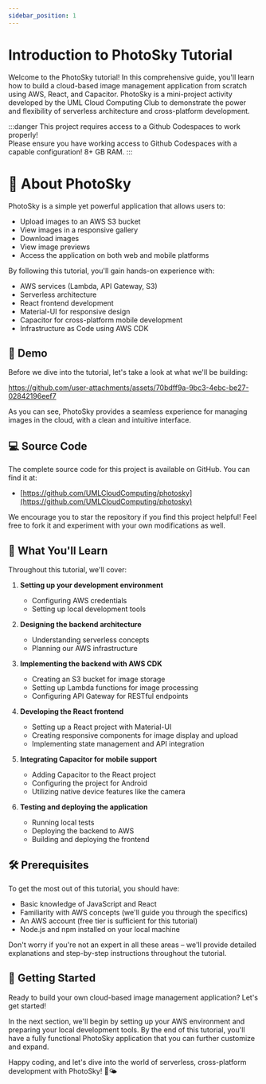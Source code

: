 ```yaml
---
sidebar_position: 1
---
```


# Introduction to PhotoSky Tutorial

Welcome to the PhotoSky tutorial! In this comprehensive guide, you'll learn how to build a cloud-based image management application from scratch using AWS, React, and Capacitor. PhotoSky is a mini-project activity developed by the UML Cloud Computing Club to demonstrate the power and flexibility of serverless architecture and cross-platform development.

:::danger
This project requires access to a Github Codespaces to work properly! <br/>
Please ensure you have working access to Github Codespaces with a capable configuration! 8+ GB RAM.
:::


# 📘 About PhotoSky

PhotoSky is a simple yet powerful application that allows users to:
- Upload images to an AWS S3 bucket
- View images in a responsive gallery
- Download images
- View image previews
- Access the application on both web and mobile platforms

By following this tutorial, you'll gain hands-on experience with:
- AWS services (Lambda, API Gateway, S3)
- Serverless architecture
- React frontend development
- Material-UI for responsive design
- Capacitor for cross-platform mobile development
- Infrastructure as Code using AWS CDK

## 🎥 Demo

Before we dive into the tutorial, let's take a look at what we'll be building:

https://github.com/user-attachments/assets/70bdff9a-9bc3-4ebc-be27-02842196eef7

As you can see, PhotoSky provides a seamless experience for managing images in the cloud, with a clean and intuitive interface.

## 💻 Source Code

The complete source code for this project is available on GitHub. You can find it at:

- [https://github.com/UMLCloudComputing/photosky](https://github.com/UMLCloudComputing/photosky)

We encourage you to star the repository if you find this project helpful! Feel free to fork it and experiment with your own modifications as well.

## 🚀 What You'll Learn

Throughout this tutorial, we'll cover:

1. **Setting up your development environment**
   - Configuring AWS credentials
   - Setting up local development tools

2. **Designing the backend architecture**
   - Understanding serverless concepts
   - Planning our AWS infrastructure

3. **Implementing the backend with AWS CDK**
   - Creating an S3 bucket for image storage
   - Setting up Lambda functions for image processing
   - Configuring API Gateway for RESTful endpoints

4. **Developing the React frontend**
   - Setting up a React project with Material-UI
   - Creating responsive components for image display and upload
   - Implementing state management and API integration

5. **Integrating Capacitor for mobile support**
   - Adding Capacitor to the React project
   - Configuring the project for Android
   - Utilizing native device features like the camera

6. **Testing and deploying the application**
   - Running local tests
   - Deploying the backend to AWS
   - Building and deploying the frontend

## 🛠️ Prerequisites

To get the most out of this tutorial, you should have:
- Basic knowledge of JavaScript and React
- Familiarity with AWS concepts (we'll guide you through the specifics)
- An AWS account (free tier is sufficient for this tutorial)
- Node.js and npm installed on your local machine

Don't worry if you're not an expert in all these areas – we'll provide detailed explanations and step-by-step instructions throughout the tutorial.

## 🏁 Getting Started

Ready to build your own cloud-based image management application? Let's get started!

In the next section, we'll begin by setting up your AWS environment and preparing your local development tools. By the end of this tutorial, you'll have a fully functional PhotoSky application that you can further customize and expand.

Happy coding, and let's dive into the world of serverless, cross-platform development with PhotoSky! 📸🌤️
